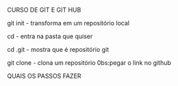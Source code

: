 CURSO DE GIT E GIT HUB 

git init - transforma em um repositório local 

cd - entra na pasta que quiser 

cd .git - mostra que é repositório git
 
git clone - clona um repositório 0bs:pegar o link no github


QUAIS OS PASSOS FAZER 











